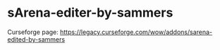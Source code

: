 # sArena-editer-by-sammers

Curseforge page: https://legacy.curseforge.com/wow/addons/sarena-edited-by-sammers
